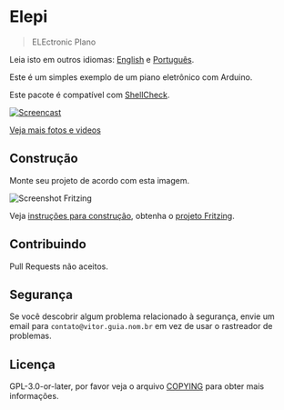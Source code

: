 # Elepi

> ELEctronic PIano

Leia isto em outros idiomas: [English](README.md) e [Português](LEIA-ME.md).

Este é um simples exemplo de um piano eletrônico com Arduino.

Este pacote é compatível com [ShellCheck](https://github.com/koalaman/shellcheck).

[![Screencast](https://archive.org/download/vitoranguia-elepi_201910/vitoranguia-elepi_201910.thumbs/screencast_000001.jpg)](https://archive.org/download/vitoranguia-elepi_201910/screencast.ogv)

[Veja mais fotos e videos](https://archive.org/details/vitoranguia-elepi_201910)

## Construção

Monte seu projeto de acordo com esta imagem.

![Screenshot Fritzing](https://archive.org/download/vitoranguia-elepi_201910/screenshotFritzing.jpg)

Veja [instruções para construção](doc/LEIA-ME.md), obtenha o [projeto Fritzing](doc/elepi.fzz).

## Contribuindo

Pull Requests não aceitos.

## Segurança

Se você descobrir algum problema relacionado à segurança, envie um email para `contato@vitor.guia.nom.br` em vez de usar o rastreador de problemas.

## Licença

GPL-3.0-or-later, por favor veja o arquivo [COPYING](COPYING) para obter mais informações.
